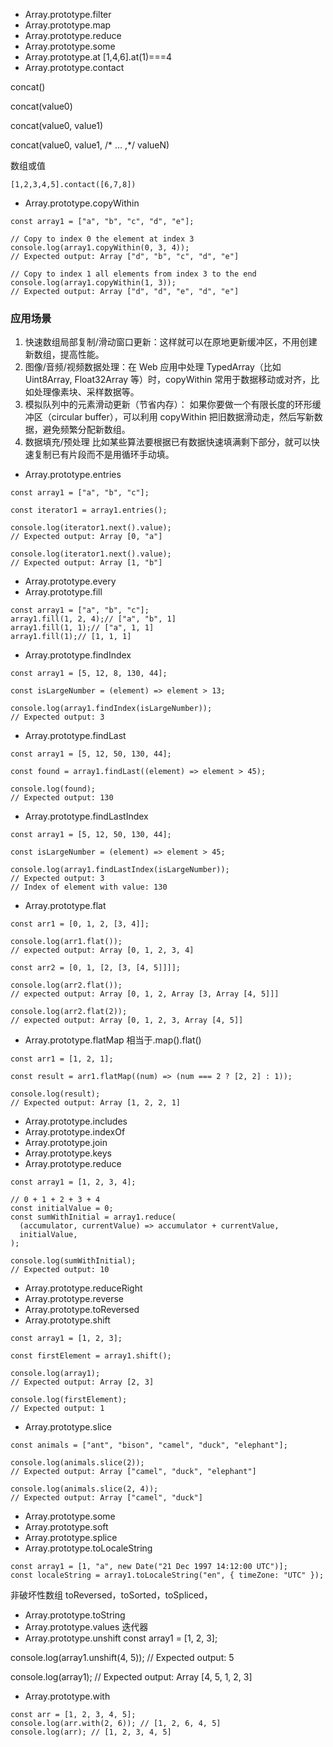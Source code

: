 - Array.prototype.filter 
- Array.prototype.map 
- Array.prototype.reduce 
- Array.prototype.some 
- Array.prototype.at
[1,4,6].at(1)===4
- Array.prototype.contact

concat()

concat(value0)

concat(value0, value1)

concat(value0, value1, /* … ,*/ valueN)

数组或值
```
[1,2,3,4,5].contact([6,7,8])
```
- Array.prototype.copyWithin
```
const array1 = ["a", "b", "c", "d", "e"];

// Copy to index 0 the element at index 3
console.log(array1.copyWithin(0, 3, 4));
// Expected output: Array ["d", "b", "c", "d", "e"]

// Copy to index 1 all elements from index 3 to the end
console.log(array1.copyWithin(1, 3));
// Expected output: Array ["d", "d", "e", "d", "e"]

```
### 应用场景
1. 快速数组局部复制/滑动窗口更新：这样就可以在原地更新缓冲区，不用创建新数组，提高性能。
2. 图像/音频/视频数据处理：在 Web 应用中处理 TypedArray（比如 Uint8Array, Float32Array 等）时，copyWithin 常用于数据移动或对齐，比如处理像素块、采样数据等。
3. 模拟队列中的元素滑动更新（节省内存）：
如果你要做一个有限长度的环形缓冲区（circular buffer），可以利用 copyWithin 把旧数据滑动走，然后写新数据，避免频繁分配新数组。
4. 数据填充/预处理
比如某些算法要根据已有数据快速填满剩下部分，就可以快速复制已有片段而不是用循环手动填。
- Array.prototype.entries
```
const array1 = ["a", "b", "c"];

const iterator1 = array1.entries();

console.log(iterator1.next().value);
// Expected output: Array [0, "a"]

console.log(iterator1.next().value);
// Expected output: Array [1, "b"]

```
- Array.prototype.every
- Array.prototype.fill
```
const array1 = ["a", "b", "c"];
array1.fill(1, 2, 4);// ["a", "b", 1]
array1.fill(1, 1);// ["a", 1, 1]
array1.fill(1);// [1, 1, 1]
```
- Array.prototype.findIndex
```
const array1 = [5, 12, 8, 130, 44];

const isLargeNumber = (element) => element > 13;

console.log(array1.findIndex(isLargeNumber));
// Expected output: 3
```
- Array.prototype.findLast
```
const array1 = [5, 12, 50, 130, 44];

const found = array1.findLast((element) => element > 45);

console.log(found);
// Expected output: 130

```
- Array.prototype.findLastIndex
```
const array1 = [5, 12, 50, 130, 44];

const isLargeNumber = (element) => element > 45;

console.log(array1.findLastIndex(isLargeNumber));
// Expected output: 3
// Index of element with value: 130

```
- Array.prototype.flat
```
const arr1 = [0, 1, 2, [3, 4]];

console.log(arr1.flat());
// expected output: Array [0, 1, 2, 3, 4]

const arr2 = [0, 1, [2, [3, [4, 5]]]];

console.log(arr2.flat());
// expected output: Array [0, 1, 2, Array [3, Array [4, 5]]]

console.log(arr2.flat(2));
// expected output: Array [0, 1, 2, 3, Array [4, 5]]
```
- Array.prototype.flatMap
相当于.map().flat()
```
const arr1 = [1, 2, 1];

const result = arr1.flatMap((num) => (num === 2 ? [2, 2] : 1));

console.log(result);
// Expected output: Array [1, 2, 2, 1]
```
- Array.prototype.includes
- Array.prototype.indexOf
- Array.prototype.join
- Array.prototype.keys
- Array.prototype.reduce
```
const array1 = [1, 2, 3, 4];

// 0 + 1 + 2 + 3 + 4
const initialValue = 0;
const sumWithInitial = array1.reduce(
  (accumulator, currentValue) => accumulator + currentValue,
  initialValue,
);

console.log(sumWithInitial);
// Expected output: 10

```
- Array.prototype.reduceRight
- Array.prototype.reverse
- Array.prototype.toReversed
- Array.prototype.shift
```
const array1 = [1, 2, 3];

const firstElement = array1.shift();

console.log(array1);
// Expected output: Array [2, 3]

console.log(firstElement);
// Expected output: 1

```
- Array.prototype.slice
```
const animals = ["ant", "bison", "camel", "duck", "elephant"];

console.log(animals.slice(2));
// Expected output: Array ["camel", "duck", "elephant"]

console.log(animals.slice(2, 4));
// Expected output: Array ["camel", "duck"]
```
- Array.prototype.some
- Array.prototype.soft
- Array.prototype.splice
- Array.prototype.toLocaleString
```
const array1 = [1, "a", new Date("21 Dec 1997 14:12:00 UTC")];
const localeString = array1.toLocaleString("en", { timeZone: "UTC" });

```
非破坏性数组
toReversed，toSorted，toSpliced，
- Array.prototype.toString
- Array.prototype.values
迭代器
- Array.prototype.unshift
const array1 = [1, 2, 3];

console.log(array1.unshift(4, 5));
// Expected output: 5

console.log(array1);
// Expected output: Array [4, 5, 1, 2, 3]
- Array.prototype.with
```
const arr = [1, 2, 3, 4, 5];
console.log(arr.with(2, 6)); // [1, 2, 6, 4, 5]
console.log(arr); // [1, 2, 3, 4, 5]
```